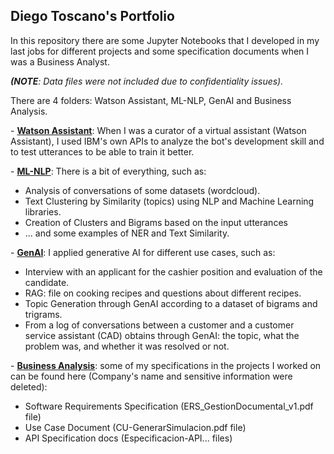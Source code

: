 ## Diego Toscano's Portfolio

<p>In this repository there are some Jupyter Notebooks that I developed in my last jobs for different projects and some specification documents when I was a Business Analyst.</p>
<p><i><b>(NOTE</b>: Data files were not included due to confidentiality issues).</i></p>
<p>There are 4 folders: Watson Assistant, ML-NLP, GenAI and Business Analysis.</p>
<p>- <b><ins>Watson Assistant</ins></b>: When I was a curator of a virtual assistant (Watson Assistant), I used IBM's own APIs to analyze the bot's development skill and to test utterances to be able to train it better.</p>
<p>- <b><ins>ML-NLP</ins></b>: There is a bit of everything, such as: 
<ul><li>Analysis of conversations of some datasets (wordcloud).</li>
  <li>Text Clustering by Similarity (topics) using NLP and Machine Learning libraries.</li>
  <li>Creation of Clusters and Bigrams based on the input utterances</li>
  <li>... and some examples of NER and Text Similarity.</li></ul></p>
<p>- <b><ins>GenAI</ins></b>: I applied generative AI for different use cases, such as: 
  <ul><li>Interview with an applicant for the cashier position and evaluation of the candidate.</li>
    <li>RAG: file on cooking recipes and questions about different recipes.</li>
    <li>Topic Generation through GenAI according to a dataset of bigrams and trigrams.</li>
    <li>From a log of conversations between a customer and a customer service assistant (CAD) obtains through GenAI: the topic, what the problem was, and whether it was resolved or not.</li></ul></p>
<p>- <b><ins>Business Analysis</ins></b>: some of my specifications in the projects I worked on can be found here (Company's name and sensitive information were deleted): 
  <ul><li>Software Requirements Specification (ERS_GestionDocumental_v1.pdf file)</li>
    <li>Use Case Document (CU-GenerarSimulacion.pdf file)</li>
    <li>API Specification docs (Especificacion-API... files)</li></ul></p>
